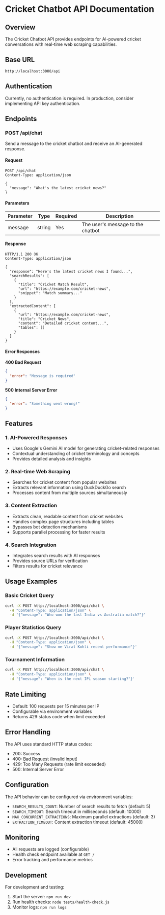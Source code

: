 # Cricket Chatbot API Documentation

## Overview
The Cricket Chatbot API provides endpoints for AI-powered cricket conversations with real-time web scraping capabilities.

## Base URL
```
http://localhost:3000/api
```

## Authentication
Currently, no authentication is required. In production, consider implementing API key authentication.

## Endpoints

### POST /api/chat
Send a message to the cricket chatbot and receive an AI-generated response.

#### Request
```http
POST /api/chat
Content-Type: application/json

{
  "message": "What's the latest cricket news?"
}
```

#### Parameters
| Parameter | Type | Required | Description |
|-----------|------|----------|-------------|
| message | string | Yes | The user's message to the chatbot |

#### Response
```http
HTTP/1.1 200 OK
Content-Type: application/json

{
  "response": "Here's the latest cricket news I found...",
  "searchResults": [
    {
      "title": "Cricket Match Result",
      "url": "https://example.com/cricket-news",
      "snippet": "Match summary..."
    }
  ],
  "extractedContent": [
    {
      "url": "https://example.com/cricket-news",
      "title": "Cricket News",
      "content": "Detailed cricket content...",
      "tables": []
    }
  ]
}
```

#### Error Responses

**400 Bad Request**
```json
{
  "error": "Message is required"
}
```

**500 Internal Server Error**
```json
{
  "error": "Something went wrong!"
}
```

## Features

### 1. AI-Powered Responses
- Uses Google's Gemini AI model for generating cricket-related responses
- Contextual understanding of cricket terminology and concepts
- Provides detailed analysis and insights

### 2. Real-time Web Scraping
- Searches for cricket content from popular websites
- Extracts relevant information using DuckDuckGo search
- Processes content from multiple sources simultaneously

### 3. Content Extraction
- Extracts clean, readable content from cricket websites
- Handles complex page structures including tables
- Bypasses bot detection mechanisms
- Supports parallel processing for faster results

### 4. Search Integration
- Integrates search results with AI responses
- Provides source URLs for verification
- Filters results for cricket relevance

## Usage Examples

### Basic Cricket Query
```bash
curl -X POST http://localhost:3000/api/chat \
  -H "Content-Type: application/json" \
  -d '{"message": "Who won the last India vs Australia match?"}'
```

### Player Statistics Query
```bash
curl -X POST http://localhost:3000/api/chat \
  -H "Content-Type: application/json" \
  -d '{"message": "Show me Virat Kohli recent performance"}'
```

### Tournament Information
```bash
curl -X POST http://localhost:3000/api/chat \
  -H "Content-Type: application/json" \
  -d '{"message": "When is the next IPL season starting?"}'
```

## Rate Limiting
- Default: 100 requests per 15 minutes per IP
- Configurable via environment variables
- Returns 429 status code when limit exceeded

## Error Handling
The API uses standard HTTP status codes:
- 200: Success
- 400: Bad Request (invalid input)
- 429: Too Many Requests (rate limit exceeded)
- 500: Internal Server Error

## Configuration
The API behavior can be configured via environment variables:
- `SEARCH_RESULTS_COUNT`: Number of search results to fetch (default: 5)
- `SEARCH_TIMEOUT`: Search timeout in milliseconds (default: 10000)
- `MAX_CONCURRENT_EXTRACTIONS`: Maximum parallel extractions (default: 3)
- `EXTRACTION_TIMEOUT`: Content extraction timeout (default: 45000)

## Monitoring
- All requests are logged (configurable)
- Health check endpoint available at `GET /`
- Error tracking and performance metrics

## Development
For development and testing:
1. Start the server: `npm run dev`
2. Run health checks: `node tests/health-check.js`
3. Monitor logs: `npm run logs`
